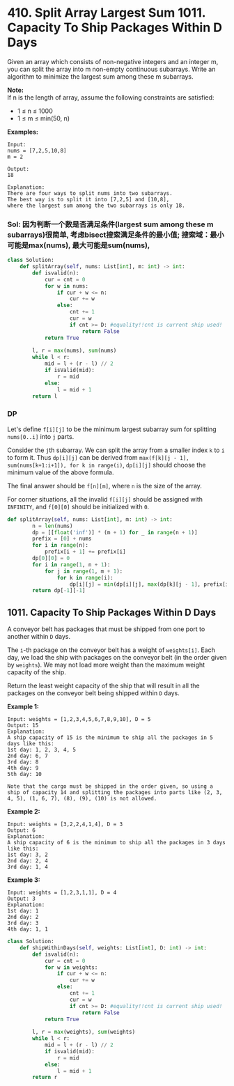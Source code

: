 # 410. Split Array Largest Sum 1011. Capacity To Ship Packages Within D Days

Given an array which consists of non-negative integers and an integer m, you can split the array into m non-empty continuous subarrays. Write an algorithm to minimize the largest sum among these m subarrays.

**Note:**  
If n is the length of array, assume the following constraints are satisfied:

* 1 ≤ n ≤ 1000
* 1 ≤ m ≤ min\(50, n\)

**Examples:**

```text
Input:
nums = [7,2,5,10,8]
m = 2

Output:
18

Explanation:
There are four ways to split nums into two subarrays.
The best way is to split it into [7,2,5] and [10,8],
where the largest sum among the two subarrays is only 18.
```

### Sol: 因为判断一个数是否满足条件\(largest sum among these m subarrays\)很简单, 考虑bisect搜索满足条件的最小值; 搜索域：最小可能是max\(nums\), 最大可能是sum\(nums\), 

```python
class Solution:
    def splitArray(self, nums: List[int], m: int) -> int:     
        def isvalid(n):
            cur = cnt = 0
            for w in nums:
                if cur + w <= n:
                    cur += w
                else:
                    cnt += 1
                    cur = w
                    if cnt >= D: #equality!!cnt is current ship used!
                        return False
            return True
                
        l, r = max(nums), sum(nums)
        while l < r:
            mid = l + (r - l) // 2
            if isValid(mid):
                r = mid
            else:
                l = mid + 1
        return l
```

### DP

Let's define `f[i][j]` to be the minimum largest subarray sum for splitting `nums[0..i]` into `j` parts.

Consider the `j`th subarray. We can split the array from a smaller index `k` to `i` to form it. Thus `dp[i][j]` can be derived from `max(f[k][j - 1], sum(nums[k+1:i+1]), for k in range(i)`, `dp[i][j]` should choose the minimum value of the above formula.

The final answer should be `f[n][m]`, where `n` is the size of the array.

For corner situations, all the invalid `f[i][j]` should be assigned with `INFINITY`, and `f[0][0]` should be initialized with `0`.

```python
def splitArray(self, nums: List[int], m: int) -> int:
        n = len(nums)       
        dp = [[float('inf')] * (m + 1) for _ in range(n + 1)]
        prefix = [0] + nums
        for i in range(n):
            prefix[i + 1] += prefix[i]
        dp[0][0] = 0
        for i in range(1, n + 1):
            for j in range(1, m + 1):
                for k in range(i):
                    dp[i][j] = min(dp[i][j], max(dp[k][j - 1], prefix[i] - prefix[k]))
        return dp[-1][-1]
```

## 1011. Capacity To Ship Packages Within D Days

A conveyor belt has packages that must be shipped from one port to another within `D` days.

The `i`-th package on the conveyor belt has a weight of `weights[i]`.  Each day, we load the ship with packages on the conveyor belt \(in the order given by `weights`\). We may not load more weight than the maximum weight capacity of the ship.

Return the least weight capacity of the ship that will result in all the packages on the conveyor belt being shipped within `D` days.

**Example 1:**

```text
Input: weights = [1,2,3,4,5,6,7,8,9,10], D = 5
Output: 15
Explanation: 
A ship capacity of 15 is the minimum to ship all the packages in 5 days like this:
1st day: 1, 2, 3, 4, 5
2nd day: 6, 7
3rd day: 8
4th day: 9
5th day: 10

Note that the cargo must be shipped in the order given, so using a ship of capacity 14 and splitting the packages into parts like (2, 3, 4, 5), (1, 6, 7), (8), (9), (10) is not allowed. 
```

**Example 2:**

```text
Input: weights = [3,2,2,4,1,4], D = 3
Output: 6
Explanation: 
A ship capacity of 6 is the minimum to ship all the packages in 3 days like this:
1st day: 3, 2
2nd day: 2, 4
3rd day: 1, 4
```

**Example 3:**

```text
Input: weights = [1,2,3,1,1], D = 4
Output: 3
Explanation: 
1st day: 1
2nd day: 2
3rd day: 3
4th day: 1, 1
```

```python
class Solution:
    def shipWithinDays(self, weights: List[int], D: int) -> int:
        def isvalid(n):
            cur = cnt = 0
            for w in weights:
                if cur + w <= n:
                    cur += w
                else:
                    cnt += 1
                    cur = w
                    if cnt >= D: #equality!!cnt is current ship used!
                        return False
            return True
        
        l, r = max(weights), sum(weights)
        while l < r:
            mid = l + (r - l) // 2
            if isvalid(mid):
                r = mid
            else:
                l = mid + 1
        return r
```

